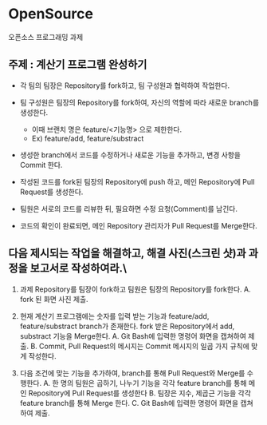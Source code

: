 # OpenSource
오픈소스 프로그래밍 과제


## 주제 : 계산기 프로그램 완성하기

- 각 팀의 팀장은 Repository를 fork하고, 팀 구성원과 협력하여 작업한다.
- 팀 구성원은 팀장의 Repository를 fork하여, 자신의 역할에 따라 새로운 branch를 생성한다.
	- 이때 브랜치 명은 feature/<기능명> 으로 제한한다.
	- Ex) feature/add, feature/substract
   
- 생성한 branch에서 코드를 수정하거나 새로운 기능을 추가하고, 변경 사항을 Commit 한다.
- 작성된 코드를 fork된 팀장의 Repository에 push 하고, 메인 Repository에 Pull Request를 생성한다.
- 팀원은 서로의 코드를 리뷰한 뒤, 필요하면 수정 요청(Comment)를 남긴다.
- 코드의 확인이 완료되면, 메인 Repository 관리자가 Pull Request를 Merge한다.


## 다음 제시되는 작업을 해결하고, 해결 사진(스크린 샷)과 과정을 보고서로 작성하여라.\
1. 과제 Repository를 팀장이 fork하고 팀원은 팀장의 Repository를 fork한다.
	A. fork 된 화면 사진 제출.

2. 현재 계산기 프로그램에는 숫자를 입력 받는 기능과 feature/add, feature/substract branch가  존재한다. fork 받은 Repository에서 add, substract 기능을 Merge한다.
	A. Git Bash에 입력한 명령어 화면을 캡쳐하여 제출.
	B. Commit, Pull Request의 메시지는 Commit 메시지의 일곱 가지 규칙에 맞게 작성한다.

3. 다음 조건에 맞는 기능을 추가하여, branch를 통해 Pull Request와 Merge를 수행한다.
	A. 한 명의 팀원은 곱하기, 나누기 기능을 각각 feature branch를 통해 메인 Repository에 Pull Request를 생성한다
	B. 팀장은 지수, 제곱근 기능을 각각 feature branch를 통해 Merge 한다.
	C. Git Bash에 입력한 명령어 화면을 캡쳐하여 제출.
